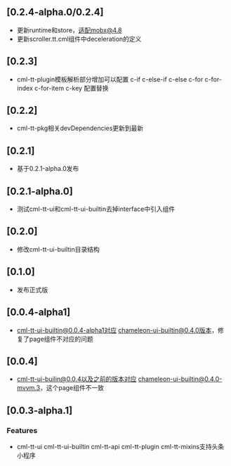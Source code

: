 
## [0.2.4-alpha.0/0.2.4]

 - 更新runtime和store，适配mobx@4.8
 - 更新scroller.tt.cml组件中deceleration的定义

## [0.2.3]
  - cml-tt-plugin模板解析部分增加可以配置 c-if c-else-if c-else c-for c-for-index c-for-item c-key 配置替换
## [0.2.2]
  - cml-tt-pkg相关devDependencies更新到最新
## [0.2.1]
  - 基于0.2.1-alpha.0发布
## [0.2.1-alpha.0]
  - 测试cml-tt-ui和cml-tt-ui-builtin去掉interface中引入组件
## [0.2.0]
 - 修改cml-tt-ui-builtin目录结构
## [0.1.0]
 - 发布正式版
## [0.0.4-alpha1]
 - cml-tt-ui-builtin@0.0.4-alpha1对应 chameleon-ui-builtin@0.4.0版本，修复了page组件不对应的问题
 
## [0.0.4]
- cml-tt-ui-builin@0.0.4以及之前的版本对应 chameleon-ui-builtin@0.4.0-mvvm.3，这个page组件不一致

## [0.0.3-alpha.1]
### Features
  - cml-tt-ui cml-tt-ui-builtin cml-tt-api  cml-tt-plugin cml-tt-mixins支持头条小程序



